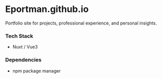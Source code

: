 # Eportman.github.io

Portfolio site for projects, professional experience, and personal insights.

### Tech Stack

- Nuxt / Vue3

### Dependencies

- npm package manager
